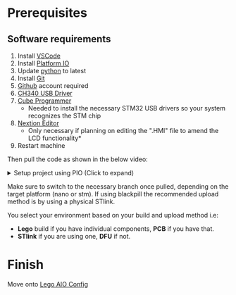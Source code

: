 # Prerequisites 
## Software requirements
1. Install [VSCode](https://code.visualstudio.com/)
2. Install [Platform IO](https://platformio.org/)
3. Update [python](https://www.python.org/downloads/ ) to latest
4. Install [Git](https://www.git-scm.com/)
5. [Github](http://github.com) account required
6. [CH340 USB Driver](http://www.wch-ic.com/downloads/CH341SER_ZIP.html)
7. [Cube Programmer](https://www.st.com/en/development-tools/stm32cubeprog.html)
    * Needed to install the necessary STM32 USB drivers so your system recognizes the STM chip
8. [Nextion Editor](https://nextion.tech/nextion-editor/)
    * Only necessary if planning on editing the ".HMI" file to amend the LCD functionality*
9. Restart machine

Then pull the code as shown in the below video:
<details>
<summary>Setup project using PIO (Click to expand)</summary>

[Platform IO](https://user-images.githubusercontent.com/109426580/193900425-15c42d9c-adf4-4073-aa46-34874528bf43.mp4 ':include :type=video controls width=70%')
</details>

Make sure to switch to the necessary branch once pulled, depending on the target platform (nano or stm). If using blackpill the recommended upload method is by using a physical STlink.

You select your environment based on your build and upload method i.e:
* **Lego** build if you have individual components, **PCB** if you have that.
* **STlink** if you are using one, **DFU** if not.

# Finish
Move onto [Lego AIO Config](install/lego-guide.md)
 